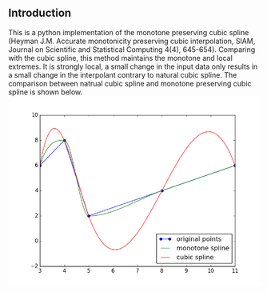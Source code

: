 ## Introduction

This is a python implementation of the monotone preserving cubic spline (Heyman J.M. Accurate monotonicity preserving cubic interpolation, SIAM, Journal on Scientific and Statistical Computing 4(4), 645-654). Comparing with the cubic spline, this method maintains the monotone and local extremes. It is strongly local, a small change in the input data only results in a small change in the interpolant contrary to natural cubic spline. The comparison between natrual cubic spline and monotone preserving cubic spline is shown below.
<img src="comparison.png">
